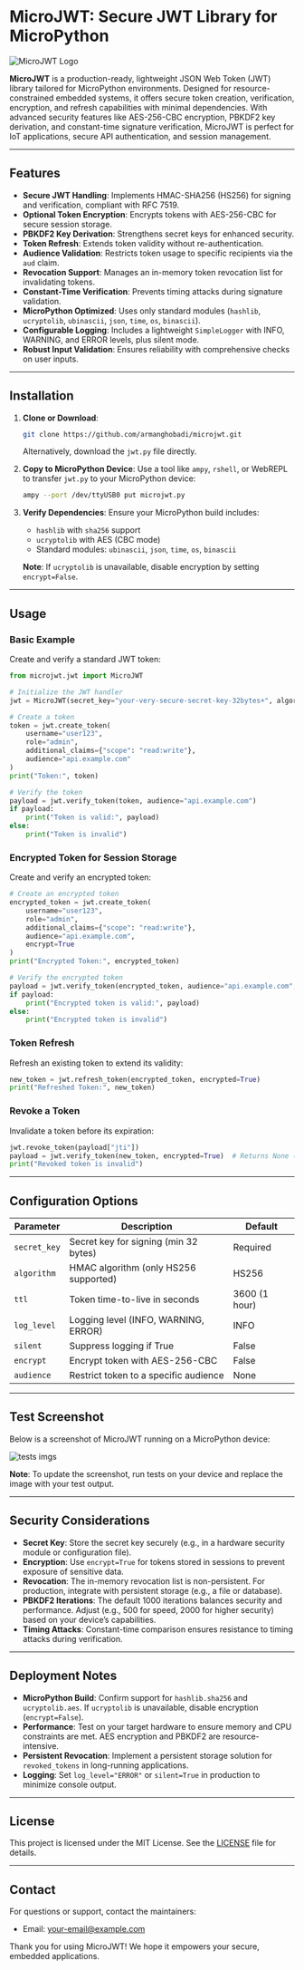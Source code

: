 # MicroJWT: Secure JWT Library for MicroPython

![MicroJWT Logo](./imgs/logo.png) 


**MicroJWT** is a production-ready, lightweight JSON Web Token (JWT) library tailored for MicroPython environments. Designed for resource-constrained embedded systems, it offers secure token creation, verification, encryption, and refresh capabilities with minimal dependencies. With advanced security features like AES-256-CBC encryption, PBKDF2 key derivation, and constant-time signature verification, MicroJWT is perfect for IoT applications, secure API authentication, and session management.

---

## Features

- **Secure JWT Handling**: Implements HMAC-SHA256 (HS256) for signing and verification, compliant with RFC 7519.
- **Optional Token Encryption**: Encrypts tokens with AES-256-CBC for secure session storage.
- **PBKDF2 Key Derivation**: Strengthens secret keys for enhanced security.
- **Token Refresh**: Extends token validity without re-authentication.
- **Audience Validation**: Restricts token usage to specific recipients via the `aud` claim.
- **Revocation Support**: Manages an in-memory token revocation list for invalidating tokens.
- **Constant-Time Verification**: Prevents timing attacks during signature validation.
- **MicroPython Optimized**: Uses only standard modules (`hashlib`, `ucryptolib`, `ubinascii`, `json`, `time`, `os`, `binascii`).
- **Configurable Logging**: Includes a lightweight `SimpleLogger` with INFO, WARNING, and ERROR levels, plus silent mode.
- **Robust Input Validation**: Ensures reliability with comprehensive checks on user inputs.

---

## Installation

1. **Clone or Download**:
   ```bash
   git clone https://github.com/armanghobadi/microjwt.git
   ```
   Alternatively, download the `jwt.py` file directly.

2. **Copy to MicroPython Device**:
   Use a tool like `ampy`, `rshell`, or WebREPL to transfer `jwt.py` to your MicroPython device:
   ```bash
   ampy --port /dev/ttyUSB0 put microjwt.py
   ```

3. **Verify Dependencies**:
   Ensure your MicroPython build includes:
   - `hashlib` with `sha256` support
   - `ucryptolib` with AES (CBC mode)
   - Standard modules: `ubinascii`, `json`, `time`, `os`, `binascii`

   **Note**: If `ucryptolib` is unavailable, disable encryption by setting `encrypt=False`.

---

## Usage

### Basic Example
Create and verify a standard JWT token:

```python
from microjwt.jwt import MicroJWT

# Initialize the JWT handler
jwt = MicroJWT(secret_key="your-very-secure-secret-key-32bytes+", algorithm="HS256")

# Create a token
token = jwt.create_token(
    username="user123",
    role="admin",
    additional_claims={"scope": "read:write"},
    audience="api.example.com"
)
print("Token:", token)

# Verify the token
payload = jwt.verify_token(token, audience="api.example.com")
if payload:
    print("Token is valid:", payload)
else:
    print("Token is invalid")
```

### Encrypted Token for Session Storage
Create and verify an encrypted token:

```python
# Create an encrypted token
encrypted_token = jwt.create_token(
    username="user123",
    role="admin",
    additional_claims={"scope": "read:write"},
    audience="api.example.com",
    encrypt=True
)
print("Encrypted Token:", encrypted_token)

# Verify the encrypted token
payload = jwt.verify_token(encrypted_token, audience="api.example.com", encrypted=True)
if payload:
    print("Encrypted token is valid:", payload)
else:
    print("Encrypted token is invalid")
```

### Token Refresh
Refresh an existing token to extend its validity:

```python
new_token = jwt.refresh_token(encrypted_token, encrypted=True)
print("Refreshed Token:", new_token)
```

### Revoke a Token
Invalidate a token before its expiration:

```python
jwt.revoke_token(payload["jti"])
payload = jwt.verify_token(new_token, encrypted=True)  # Returns None (revoked)
print("Revoked token is invalid")
```

---

## Configuration Options

| Parameter       | Description                                      | Default       |
|-----------------|--------------------------------------------------|---------------|
| `secret_key`    | Secret key for signing (min 32 bytes)            | Required      |
| `algorithm`     | HMAC algorithm (only HS256 supported)            | HS256         |
| `ttl`           | Token time-to-live in seconds                    | 3600 (1 hour) |
| `log_level`     | Logging level (INFO, WARNING, ERROR)             | INFO          |
| `silent`        | Suppress logging if True                         | False         |
| `encrypt`       | Encrypt token with AES-256-CBC                   | False         |
| `audience`      | Restrict token to a specific audience             | None          |

---

## Test Screenshot

Below is a screenshot of MicroJWT running on a MicroPython device:

![tests imgs](./imgs/tests.png) 


**Note**: To update the screenshot, run tests on your device and replace the image with your test output.

---

## Security Considerations

- **Secret Key**: Store the secret key securely (e.g., in a hardware security module or configuration file).
- **Encryption**: Use `encrypt=True` for tokens stored in sessions to prevent exposure of sensitive data.
- **Revocation**: The in-memory revocation list is non-persistent. For production, integrate with persistent storage (e.g., a file or database).
- **PBKDF2 Iterations**: The default 1000 iterations balances security and performance. Adjust (e.g., 500 for speed, 2000 for higher security) based on your device’s capabilities.
- **Timing Attacks**: Constant-time comparison ensures resistance to timing attacks during verification.

---

## Deployment Notes

- **MicroPython Build**: Confirm support for `hashlib.sha256` and `ucryptolib.aes`. If `ucryptolib` is unavailable, disable encryption (`encrypt=False`).
- **Performance**: Test on your target hardware to ensure memory and CPU constraints are met. AES encryption and PBKDF2 are resource-intensive.
- **Persistent Revocation**: Implement a persistent storage solution for `revoked_tokens` in long-running applications.
- **Logging**: Set `log_level="ERROR"` or `silent=True` in production to minimize console output.

---


## License

This project is licensed under the MIT License. See the [LICENSE](LICENSE) file for details.

---

## Contact

For questions or support, contact the maintainers:
- Email: your-email@example.com

Thank you for using MicroJWT! We hope it empowers your secure, embedded applications.